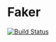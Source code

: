 # Faker
[![Build Status](https://travis-ci.org/LegendOfGIT/Faker.svg?branch=development)](https://travis-ci.org/LegendOfGIT/Faker)